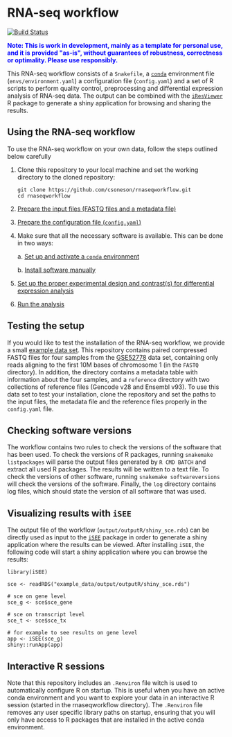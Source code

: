 # RNA-seq workflow
[![Build Status](https://travis-ci.com/csoneson/rnaseqworkflow.svg?branch=master)](https://travis-ci.com/csoneson/rnaseqworkflow)

 <span style="color:blue">**Note: This is work in development, mainly as a template for personal use, and it is provided "as-is", without guarantees of robustness, correctness or optimality. Please use responsibly.**</span>

This RNA-seq workflow consists of a `Snakefile`, a [`conda`](https://conda.io/docs/) environment file (`envs/environment.yaml`) a configuration file (`config.yaml`) and a set of R scripts to perform quality control, preprocessing and differential expression analysis of RNA-seq data. The output can be combined with the [`iResViewer`](https://github.com/csoneson/iResViewer) R package to generate a shiny application for browsing and sharing the results.

## Using the RNA-seq workflow
To use the RNA-seq workflow on your own data, follow the steps outlined below carefully

1. Clone this repository to your local machine and set the working directory to the cloned repository: 

	```
	git clone https://github.com/csoneson/rnaseqworkflow.git
	cd rnaseqworkflow
	```

1. [Prepare the input files (FASTQ files and a metadata file)](https://github.com/csoneson/rnaseqworkflow/wiki/Preparing-the-input-files)

1. [Prepare the configuration file (`config.yaml`)](https://github.com/csoneson/rnaseqworkflow/wiki/The-config.yaml-configuration-file)

1.	Make sure that all the necessary software is available. This can be done in two ways:

	a. [Set up and activate a `conda` environment](https://github.com/csoneson/rnaseqworkflow/wiki/conda-environment)
	
	b. [Install software manually](https://github.com/csoneson/rnaseqworkflow/wiki/Installing-software-manually)

1. [Set up the proper experimental design and contrast(s) for differential expression analysis](https://github.com/csoneson/rnaseqworkflow/wiki/Setting-up-the-DGE-analysis)

1. [Run the analysis](https://github.com/csoneson/rnaseqworkflow/wiki/Running-the-analysis)

## Testing the setup
If you would like to test the installation of the RNA-seq workflow, we provide a small [example data set](https://github.com/csoneson/rnaseqworkflow_exampledata). This repository contains paired compressed FASTQ files for four samples from the [GSE52778](https://www.ncbi.nlm.nih.gov/geo/query/acc.cgi?acc=GSE52778) data set, containing only reads aligning to the first 10M bases of chromosome 1 (in the `FASTQ` directory). In addition, the directory contains a metadata table with information about the four samples, and a `reference` directory with two collections of reference files (Gencode v28 and Ensembl v93). To use this data set to test your installation, clone the repository and set the paths to the input files, the metadata file and the reference files properly in the `config.yaml` file. 

## Checking software versions

The workflow contains two rules to check the versions of the software that has been used. To check the versions of R packages, running `snakemake listpackages` will parse the output files generated by `R CMD BATCH` and extract all used R packages. The results will be written to a text file. To check the versions of other software, running `snakemake softwareversions` will check the versions of the software. Finally, the `log` directory contains log files, which should state the version of all software that was used. 

## Visualizing results with `iSEE`

The output file of the workflow (`output/outputR/shiny_sce.rds`) can be directly used as input to the [`iSEE`](https://bioconductor.org/packages/release/bioc/html/iSEE.html) package in order to generate a shiny application where the results can be viewed. After installing `iSEE`, the following code will start a shiny application where you can browse the results:

```
library(iSEE)

sce <- readRDS("example_data/output/outputR/shiny_sce.rds")

# sce on gene level
sce_g <- sce$sce_gene

# sce on transcript level
sce_t <- sce$sce_tx

# for example to see results on gene level
app <- iSEE(sce_g)
shiny::runApp(app)
```

## Interactive R sessions

Note that this repository includes an `.Renviron` file witch is used to automatically configure R on startup. This is useful when you have an active conda environment and you want to explore your data in an interactive R session (started in the rnaseqworkflow directory). The `.Renviron` file removes any user specific library paths on startup, ensuring that you will only have access to R packages that are installed in the active conda environment.

